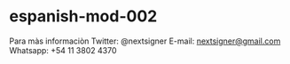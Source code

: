 # espanish-mod-002

Para màs informaciòn
Twitter: @nextsigner
E-mail: nextsigner@gmail.com
Whatsapp: +54 11 3802 4370

